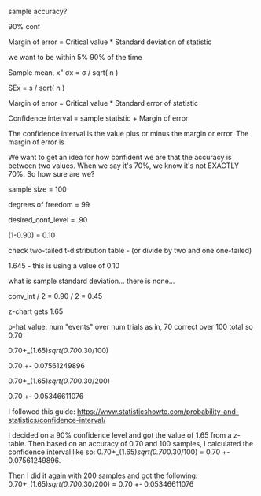 


sample accuracy?


90% conf


Margin of error = Critical value * Standard deviation of statistic



we want to be within 5% 90% of the time



Sample mean, x"	σx = σ / sqrt( n )




SEx = s / sqrt( n )




Margin of error = Critical value * Standard error of statistic



Confidence interval = sample statistic + Margin of error



The confidence interval is the value plus or minus the margin or error. The margin of error is 





We want to get an idea for how confident we are that the accuracy is between two values. When we say it's 70%, we know it's not EXACTLY 70%. So how sure are we?




sample size = 100

degrees of  freedom = 99

desired_conf_level = .90

(1-0.90) = 0.10

check two-tailed t-distribution table - (or divide by two and one one-tailed)

1.645 - this is using a value of 0.10



what is sample standard deviation... there is none...


conv_int / 2 = 0.90 / 2 = 0.45

z-chart gets 1.65


p-hat value:
num  "events" over num trials
as in, 70 correct over 100 total
so 0.70

0.70+_(1.65)*sqrt(0.70*0.30/100)

0.70 +- 0.07561249896


0.70+_(1.65)*sqrt(0.70*0.30/200)

0.70 +- 0.05346611076



I followed this guide: https://www.statisticshowto.com/probability-and-statistics/confidence-interval/

I decided on a 90% confidence level and got the value of 1.65 from a z-table. Then based on an accuracy of 0.70 and 100 samples, I calculated the confidence interval like so: 0.70+_(1.65)*sqrt(0.70*0.30/100) = 0.70 +- 0.07561249896.


Then I did it again with 200 samples and got the following: 0.70+_(1.65)*sqrt(0.70*0.30/200) = 0.70 +- 0.05346611076

